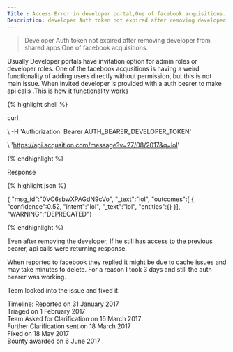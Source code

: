 ```yaml
---
Title : Access Error in developer portal,One of facebook acquisitions. 
Description: developer Auth token not expired after removing developer from shared apps
---
```

> Developer Auth token not expired after removing developer from shared apps,One of facebook acquisitions.

Usually Developer portals have invitation option for admin roles or developer roles. One of the facebook acqusitions is having a weird
functionality of adding users directly without permission, but this is not main issue. When invited developer is provided with a auth bearer to make api calls
.This is how it functionality works

{% highlight shell %}

curl 

\ -H 'Authorization: Bearer AUTH_BEARER_DEVELOPER_TOKEN' 

\ 'https://api.acqusition.com/message?v=27/08/2017&q=lol'

{% endhighlight %}

Response

{% highlight json %}

{
"msg_id":"0VC6sbwXPAGdN9cVo",
"_text":"lol",
"outcomes":[
            { "confidence":0.52,
              "intent":"lol",
              "_text":"lol",
              "entities":{}
           }],
"WARNING":"DEPRECATED"}

{% endhighlight %}

Even after removing the developer, If he still has access to the previous bearer, api calls were returning response.

When reported to facebook they replied it might be due to cache issues and may take minutes to delete. For a reason I took 3 days and still
the auth bearer was working.

Team looked into the issue and fixed it.

Timeline:
Reported on 31 January 2017<br>
Triaged on 1 February 2017<br>
Team Asked for Clarification on 16 March 2017<br>
Further Clarification sent on 18 March 2017<br>
Fixed on 18 May 2017<br>
Bounty awarded on 6 June 2017
